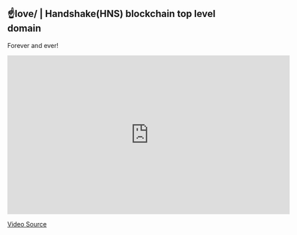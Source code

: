 ## ☝love/ | Handshake(HNS) blockchain top level domain


Forever and ever!


<iframe width="640" height="360" src="https://www.youtube.com/embed/J2pDMGHQxRA" frameborder="0" allow="accelerometer; autoplay; clipboard-write; encrypted-media; gyroscope; picture-in-picture" allowfullscreen></iframe> 

[Video Source](https://www.youtube.com/watch?v=J2pDMGHQxRA/)
